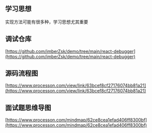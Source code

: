 ## 学习思想

实现方法可能有很多种，学习思想尤其重要

## 调试仓库

[https://github.com/imberZsk/demo/tree/main/react-debugger](https://github.com/imberZsk/demo/tree/main/react-debugger)

## 源码流程图

[https://www.processon.com/view/link/63bcef8cf27176074bb81a21](https://www.processon.com/view/link/63bcef8cf27176074bb81a21)

## 面试题思维导图

[https://www.processon.com/mindmap/62ce8cea1efad406ff8300bf](https://www.processon.com/mindmap/62ce8cea1efad406ff8300bf)
